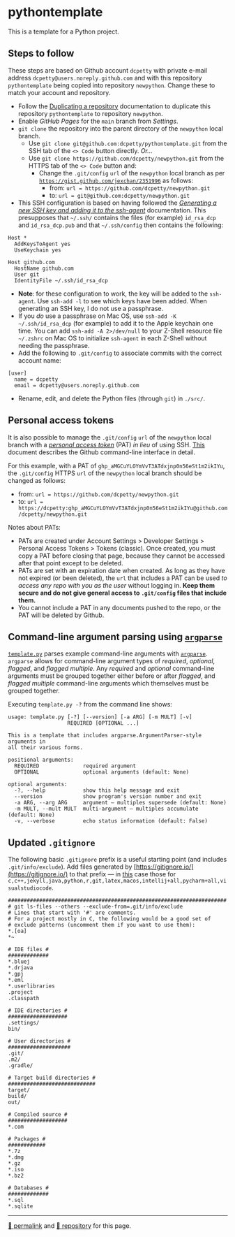 # pythontemplate

This is a template for a Python project.

## Steps to follow

These steps are based on Github account `dcpetty` with private e-mail address `dcpetty@users.noreply.github.com` and with this repository `pythontemplate` being copied into repository `newpython`. Change these to match your account and repository.

- Follow the [Duplicating a repository](https://docs.github.com/en/github/creating-cloning-and-archiving-repositories/duplicating-a-repository) documentation to duplicate this repository `pythontemplate` to repository `newpython`.
- Enable *GitHub Pages* for the `main` branch from *Settings*.
- `git clone` the repository into the parent directory of the `newpython` local branch.
  - Use `git clone git@github.com:dcpetty/pythontemplate.git` from the SSH tab of the `<> Code` button directly. *Or&hellip;* 
  - Use `git clone https://github.com/dcpetty/newpython.git` from the HTTPS tab of the `<> Code` button and:
    - Change the `.git/config` `url` of the `newpython` local branch as per [`https://gist.github.com/jexchan/2351996`](https://gist.github.com/jexchan/2351996) as follows:
      - from: `url = https://github.com/dcpetty/newpython.git`
      - to: `url = git@github.com:dcpetty/newpython.git`
- This SSH configuration is based on having followed the *[Generating a new SSH key and adding it to the ssh-agent](https://docs.github.com/en/free-pro-team@latest/github/authenticating-to-github/generating-a-new-ssh-key-and-adding-it-to-the-ssh-agent)* documentation. This presupposes that `~/.ssh/` contains the files (for example) `id_rsa_dcp` and `id_rsa_dcp.pub` and that `~/.ssh/config` then contains the following:

```
Host *
  AddKeysToAgent yes
  UseKeychain yes

Host github.com
  HostName github.com
  User git
  IdentityFile ~/.ssh/id_rsa_dcp
```

- **Note**: for these configuration to work, the key will be added to the `ssh-agent`. Use `ssh-add -l` to see which keys have been added. When generating an SSH key, I do not use a passphrase. 
 - If you *do* use a passphrase on Mac OS, use `ssh-add -K ~/.ssh/id_rsa_dcp` (for example) to add it to the Apple keychain one time. You can add `ssh-add -A 2>/dev/null` to your Z-Shell resource file `~/.zshrc` on Mac OS to initialize `ssh-agent` in each Z-Shell without needing the passphrase.
- Add the following to `.git/config` to associate commits with the correct account name:

```
[user]
  name = dcpetty
  email = dcpetty@users.noreply.github.com
```

- Rename, edit, and delete the Python files (through `git`)  in `./src/`.

## Personal access tokens

It is also possible to manage the `.git/config` `url` of the `newpython` local branch with a [*personal access token*](https://docs.github.com/en/authentication/keeping-your-account-and-data-secure/creating-a-personal-access-token) (PAT) *in lieu* of using SSH. [This](https://docs.google.com/document/d/1V2_qMe-OUUC51dH1J2bZy4UoIG78nC3zzaaMcAimeYs/) document describes the Github command-line interface in detail.

For this example, with a PAT of <code>&#x67;&#x68;&#x70;&lowbar;&#x61;&#x4d;&#x47;&#x43;&#x75;&#x59;&#x4c;&#x4f;&#x59;&#x6d;&#x56;&#x76;&#x54;&#x33;&#x41;&#x54;&#x64;&#x78;&#x6a;&#x6e;&#x70;&#x30;&#x6e;&#x35;&#x36;&#x65;&#x53;&#x74;&#x31;&#x6d;&#x32;&#x69;&#x6b;&#x49;&#x59;&#x75;</code>, the `.git/config` HTTPS `url` of the `newpython` local branch should be changed as follows:

- from: `url = https://github.com/dcpetty/newpython.git`
- to: <code>&#x75;&#x72;&#x6c;&#x20;&equals;&#x20;&#x68;&#x74;&#x74;&#x70;&#x73;&colon;&sol;&sol;&#x64;&#x63;&#x70;&#x65;&#x74;&#x74;&#x79;&colon;&#x67;&#x68;&#x70;&lowbar;&#x61;&#x4d;&#x47;&#x43;&#x75;&#x59;&#x4c;&#x4f;&#x59;&#x6d;&#x56;&#x76;&#x54;&#x33;&#x41;&#x54;&#x64;&#x78;&#x6a;&#x6e;&#x70;&#x30;&#x6e;&#x35;&#x36;&#x65;&#x53;&#x74;&#x31;&#x6d;&#x32;&#x69;&#x6b;&#x49;&#x59;&#x75;&commat;&#x67;&#x69;&#x74;&#x68;&#x75;&#x62;&period;&#x63;&#x6f;&#x6d;&sol;&#x64;&#x63;&#x70;&#x65;&#x74;&#x74;&#x79;&sol;&#x6e;&#x65;&#x77;&#x70;&#x79;&#x74;&#x68;&#x6f;&#x6e;&period;&#x67;&#x69;&#x74;</code>

Notes about PATs:

- PATs are created under Account Settings > Developer Settings > Personal Access Tokens > Tokens (classic). Once created, you must copy a PAT before closing that page, because they cannot be accessed after that point except to be deleted.
- PATs are set with an expiration date when created. As long as they have not expired (or been deleted), the `url` that includes a PAT can be used *to access any repo with you as the user* without logging in. **Keep them secure and do not give general access to `.git/config` files that include them.**
- You cannot include a PAT in any documents pushed to the repo, or the PAT will be deleted by Github.

## Command-line argument parsing using [`argparse`](https://docs.python.org/3/library/argparse.html)

[`template.py`](https://github.com/dcpetty/pythontemplate/blob/main/src/template.py) parses example command-line arguments with [`argparse`](https://docs.python.org/3/library/argparse.html). `argparse` allows for command-line argument types of *required*, *optional*, *flagged*, and *flagged multiple*. Any *required* and *optional* command-line arguments must be grouped together either before or after *flagged*, and *flagged multiple* command-line arguments which themselves must be grouped together.

Executing `template.py -?` from the command line shows:

```python3
usage: template.py [-?] [--version] [-a ARG] [-m MULT] [-v]
                   REQUIRED [OPTIONAL ...]

This is a template that includes argparse.ArgumentParser-style arguments in
all their various forms.

positional arguments:
  REQUIRED              required argument
  OPTIONAL              optional arguments (default: None)

optional arguments:
  -?, --help            show this help message and exit
  --version             show program's version number and exit
  -a ARG, --arg ARG     argument — multiples supersede (default: None)
  -m MULT, --mult MULT  multi-argument — multiples accumulate (default: None)
  -v, --verbose         echo status information (default: False)

```

## Updated `.gitignore`

The following basic `.gitignore` prefix is a useful starting point (and includes `.git/info/exclude`). Add files generated by [https://gitignore.io/](https://gitignore.io/) to that prefix &mdash; in [this](https://github.com/psb-david-petty/pythontemplate/blob/main/.gitignore) case those for `c,c++,jekyll,java,python,r,git,latex,macos,intellij+all,pycharm+all,visualstudiocode`.

```git
######################################################################
# git ls-files --others --exclude-from=.git/info/exclude
# Lines that start with '#' are comments.
# For a project mostly in C, the following would be a good set of
# exclude patterns (uncomment them if you want to use them):
*.[oa]
*~

# IDE files #
#############
*.bluej
*.drjava
*.gpj
*.eml
*.userlibraries
.project
.classpath

# IDE directories #
###################
.settings/
bin/

# User directories #
####################
.git/
.m2/
.gradle/

# Target build directories #
############################
target/
build/
out/

# Compiled source #
###################
*.com

# Packages #
############
*.7z
*.dmg
*.gz
*.iso
*.bz2

# Databases #
#############
*.sql
*.sqlite
```

<hr>

[&#128279; permalink](https://dcpetty.github.io/pythontemplate) and [&#128297; repository](https://github.com/dcpetty/pythontemplate) for this page.
